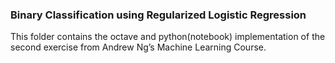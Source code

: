 ### Binary Classification using Regularized Logistic Regression
  
This folder contains the octave and python(notebook) implementation of the second exercise from Andrew Ng’s Machine Learning Course.
